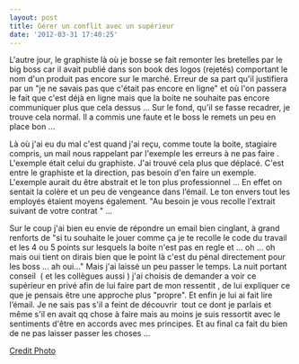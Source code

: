 ```yaml
---
layout: post
title: Gérer un conflit avec un supérieur
date: '2012-03-31 17:40:25'
---
```


L'autre jour, le graphiste là où je bosse se fait remonter les bretelles par le big boss car il avait publié dans son book des logos (rejetés) comportant le nom d'un produit pas encore sur le marché. Erreur de sa part qu'il justifiera par un "je ne savais pas que c'était pas encore en ligne" et où l'on passera le fait que c'est déjà en ligne mais que la boite ne souhaite pas encore communiquer plus que cela dessus ... Sur le fond, qu'il se fasse recadrer, je trouve cela normal. Il a commis une faute et le boss le remets un peu en place bon ...

Là où j'ai eu du mal c'est quand j'ai reçu, comme toute la boite, stagiaire compris, un mail nous rappelant par l'exemple les erreurs à ne pas faire . L'exemple était celui du graphiste. J'ai trouvé cela plus que déplacé. C'est entre le graphiste et la direction, pas besoin d'en faire un exemple. L'exemple aurait du être abstrait et le ton plus professionnel ... En effet on sentait la colère et un peu de vengeance dans l’émail. Le ton envers tout les employés étaient moyens également. "Au besoin je vous recolle l'extrait suivant de votre contrat " ...

Sur le coup j'ai bien eu envie de répondre un email bien cinglant, à grand renforts de "si tu souhaite le jouer comme ça je te recolle le code du travail et les 4 ou 5 points sur lesquels la boite n'est pas en regle et ... oh ... oh mais oui tient on dirais bien que le point là c'est du pénal directement pour les boss ... ah oui..." Mais j'ai laissé un peu passer le temps. La nuit portant conseil  ( et les collègues aussi ) j'ai choisis de demander a voir ce supérieur en privé afin de lui faire part de mon ressentit , de lui expliquer ce que je pensais être une approche plus "propre". Et enfin je lui ai fait lire l’émail. Je ne sais pas s'il a feint de découvrir  tout ce dont je parlais et même s'il en avait qq chose à faire mais au moins je suis ressortit avec le sentiments d'être en accords avec mes principes. Et au final ca fait du bien de ne pas laisser passer les choses ...

<a href="http://www.flickr.com/photos/danorbit/2278238975/">Credit Photo</a>
